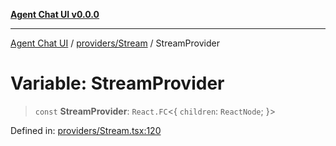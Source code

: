 [**Agent Chat UI v0.0.0**](../../../README.md)

***

[Agent Chat UI](../../../modules.md) / [providers/Stream](../README.md) / StreamProvider

# Variable: StreamProvider

> `const` **StreamProvider**: `React.FC`\<\{ `children`: `ReactNode`; \}\>

Defined in: [providers/Stream.tsx:120](https://github.com/ediribeiro/agent-chat-ui/blob/efcc80101c3f68aeda1356a5609aa1acd3ab37cb/src/providers/Stream.tsx#L120)
